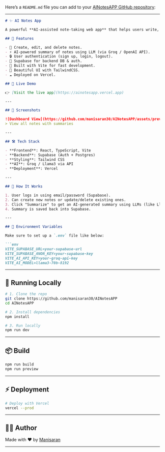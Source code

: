 Here’s a `README.md` file you can add to your [AINotesAPP GitHub repository](https://github.com/manisaran30/AINotesAPP):

---

```markdown
# ✨ AI Notes App

A powerful **AI-assisted note-taking web app** that helps users write, manage, and summarize their notes using AI! Built with **React (Vite)**, **TypeScript**, **Tailwind CSS**, and powered by **Supabase** for authentication and database management.

## 🌟 Features

- 📝 Create, edit, and delete notes.
- ⚡ AI-powered summary of notes using LLM (via Groq / OpenAI API).
- 🔒 User authentication (sign up, login, logout).
- 🔐 Supabase for backend DB & auth.
- 💨 Built with Vite for fast development.
- 🎨 Beautiful UI with TailwindCSS.
- ☁️ Deployed on Vercel.

## 🚀 Live Demo

👉 [Visit the live app](https://ainotesapp.vercel.app)

---

## 📸 Screenshots

![Dashboard View](https://github.com/manisaran30/AINotesAPP/assets/preview/dashboard.png)
> View all notes with summaries

---

## 🛠 Tech Stack

- **Frontend**: React, TypeScript, Vite
- **Backend**: Supabase (Auth + Postgres)
- **Styling**: Tailwind CSS
- **AI**: Groq / Llama3 via API
- **Deployment**: Vercel

---

## 🧠 How It Works

1. User logs in using email/password (Supabase).
2. Can create new notes or update/delete existing ones.
3. Click "Summarize" to get an AI-generated summary using LLMs (like Llama3).
4. Summary is saved back into Supabase.

---

## 🔐 Environment Variables

Make sure to set up a `.env` file like below:

```env
VITE_SUPABASE_URL=your-supabase-url
VITE_SUPABASE_ANON_KEY=your-supabase-key
VITE_AI_API_KEY=your-groq-api-key
VITE_AI_MODEL=llama3-70b-8192
```

---

## 🧪 Running Locally

```bash
# 1. Clone the repo
git clone https://github.com/manisaran30/AINotesAPP
cd AINotesAPP

# 2. Install dependencies
npm install

# 3. Run locally
npm run dev
```

---

## 📦 Build

```bash
npm run build
npm run preview
```

---

## ⚡ Deployment

```bash
# Deploy with Vercel
vercel --prod
```

---

## 🙋‍♂️ Author

Made with ❤️ by [Manisaran](https://github.com/manisaran30)

---
